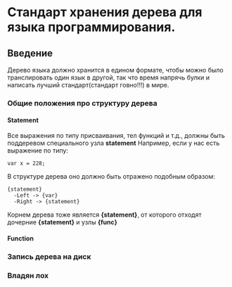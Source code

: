 # Стандарт хранения дерева для языка программирования.
## Введение 
Дерево языка должно хранится в едином формате, чтобы можно было транслировать один язык в другой, так что время напрячь булки и написать лучший стандарт(стандарт говно!!!) в мире.

### Общие положения про структуру дерева

#### Statement 
Все выражения по типу присваивания, тел функций и т.д., должны быть поддеревом специального узла **statement** 
Например, если у нас есть выражение по типу:
~~~
var x = 228;
~~~
В структуре дерева оно должно быть отражено подобным образом:
~~~
{statement}
  -Left -> {var}
  -Right -> {statement}
~~~

Корнем дерева тоже является **{statement}**, от которого отходят дочерние **{statement}** и узлы **{func}**

#### Function

### Запись дерева на диск

### Владян лох
